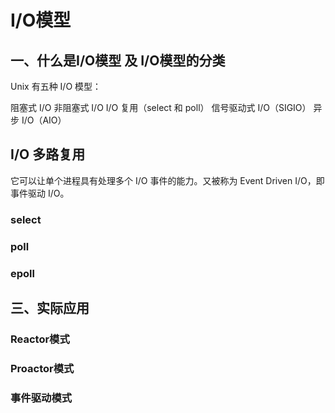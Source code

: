 # I/O模型

## 一、什么是I/O模型 及 I/O模型的分类

Unix 有五种 I/O 模型：

阻塞式 I/O
非阻塞式 I/O
I/O 复用（select 和 poll）
信号驱动式 I/O（SIGIO）
异步 I/O（AIO）


## I/O 多路复用

它可以让单个进程具有处理多个 I/O 事件的能力。又被称为 Event Driven I/O，即事件驱动 I/O。

### select

### poll

### epoll





## 三、实际应用

### Reactor模式

### Proactor模式

### 事件驱动模式

